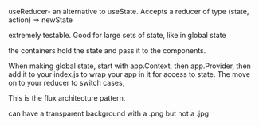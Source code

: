 useReducer-
an alternative to useState.  Accepts a reducer of type (state, action) => newState

extremely testable.  Good for large sets of state, like in global state

the containers hold the state and pass it to the components.

When making global state, start with app.Context, then app.Provider, then add it to your index.js to wrap your app in it for access to state.  The move on to your reducer to switch cases, 

This is the flux architecture pattern.

can have a transparent background with a .png but not a .jpg